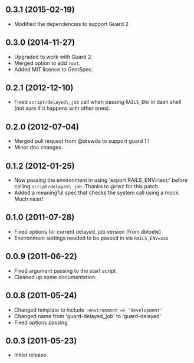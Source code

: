 ## 0.3.1 (2015-02-19)

* Modified the dependencies to support Guard 2

## 0.3.0 (2014-11-27)

* Upgraded to work with Guard 2.
* Merged option to add `root`.
* Added MIT licence to GemSpec.

## 0.2.1 (2012-12-10)

* Fixed `script/delayed\_job` call when passing `RAILS_ENV` in dash shell (not sure if it happens with other ones).

## 0.2.0 (2012-07-04)

* Merged pull request from @drewda to support guard 1.1
* Minor doc changes.

## 0.1.2 (2012-01-25)

* Now passing the environment in using 'export RAILS\_ENV=test;' before calling `script/delayed\_job`. Thanks to @rwz for this patch.
* Added a meaningful spec that checks the system call using a mock. Much nicer!

## 0.1.0 (2011-07-28)

* Fixed options for current delayed_job version (from dbloete)
* Environment settings needed to be passed in via `RAILS_ENV=xxx`

## 0.0.9 (2011-06-22)

* Fixed argument passing to the start script
* Cleaned up some documentation.

## 0.0.8 (2011-05-24)

* Changed template to include `:environment => 'development'`
* Changed name from 'guard-delayed_job' to 'guard-delayed'
* Fixed options passing

## 0.0.3 (2011-05-23)

* Initial release.
